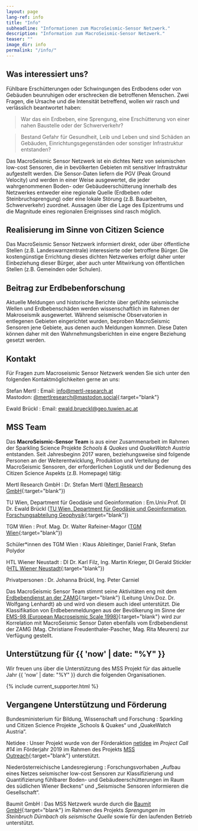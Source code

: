 ```yaml
---
layout: page
lang-ref: info
title: "Info"
subheadline: "Informationen zum MacroSeismic-Sensor Netzwerk."
description: "Information zum MacroSeismic-Sensor Netzwerk."
teaser: ""
image_dir: info
permalink: "/info/"
---
```


## Was interessiert uns?
Fühlbare Erschütterungen oder Schwingungen des Erdbodens oder von Gebäuden beunruhigen oder erschrecken die betroffenen Menschen. Zwei Fragen, die Ursache und die Intensität betreffend, wollen wir rasch und verlässlich beantwortet haben:
> War das ein Erdbeben, eine Sprengung, eine Erschütterung von einer nahen Baustelle oder der Schwerverkehr?

> Bestand Gefahr für Gesundheit, Leib und Leben und sind Schäden an Gebäuden, Einrichtungsgegenständen oder sonstiger Infrastruktur entstanden?

Das MacroSeismic Sensor Netzwerk ist ein dichtes Netz von seismischen low-cost Sensoren, die in bevölkerten Gebieten mit sensitiver Infrastruktur aufgestellt werden. Die Sensor-Daten liefern die PGV (Peak Ground Velocity) und werden in einer Weise ausgewertet, die jeder wahrgenommenen Boden- oder Gebäudeerschütterung innerhalb des Netzwerkes entweder eine regionale Quelle (Erdbeben oder Steinbruchsprengung) oder eine lokale Störung (z.B. Bauarbeiten, Schwerverkehr) zuordnet. Aussagen über die Lage des Epizentrums und die Magnitude eines regionalen Ereignisses sind rasch möglich.

## Realisierung im Sinne von Citizen Science
Das MacroSeismic Sensor Netzwerk informiert direkt, oder über öffentliche Stellen (z.B. Landeswarnzentrale) interessierte oder betroffene Bürger. Die kostengünstige Errichtung dieses dichten Netzwerkes erfolgt daher unter Einbeziehung dieser Bürger, aber auch unter Mitwirkung von öffentlichen Stellen (z.B. Gemeinden oder Schulen).

## Beitrag zur Erdbebenforschung
Aktuelle Meldungen und historische Berichte über gefühlte seismische Wellen und Erdbebenschäden werden wissenschaftlich im Rahmen der Makroseismik ausgewertet. Während seismische Observatorien in entlegenen Gebieten eingerichtet wurden, beproben MacroSeismic Sensoren jene Gebiete, aus denen auch Meldungen kommen. Diese Daten können daher mit den Wahrnehmungsberichten in eine engere Beziehung gesetzt werden.


## Kontakt

Für Fragen zum Macroseismic Sensor Netzwerk wenden Sie sich unter den folgenden Kontaktmöglichkeiten gerne an uns:

Stefan Mertl
: Email: [info@mertl-research.at][8]<br>Mastodon: [@mertlresearch@mastodon.social][9]{:target="blank"}

Ewald Brückl
: Email: [ewald.brueckl@geo.tuwien.ac.at][10]

## MSS Team
Das **MacroSeismic-Sensor Team** is aus einer Zusammenarbeit im Rahmen der Sparkling Science Projekte *Schools & Quakes* und *QuakeWatch Austria* entstanden. Seit Jahresbeginn 2017 waren, beziehungsweise sind folgende Personen an der Weiterentwicklung, Produktion und Verteilung der MacroSeismic Sensoren, der erforderlichen Logistik und der Bedienung des Citizen Science Aspekts (z.B. Homepage) tätig:

Mertl Research GmbH
: Dr. Stefan Mertl ([Mertl Research GmbH][4]{:target="blank"})

TU Wien, Department für Geodäsie und Geoinformation
: Em.Univ.Prof. DI Dr. Ewald Brückl ([TU Wien, Department für Geodäsie und Geoinformation, Forschungsabteilung Geophysik][5]{:target="blank"})

TGM Wien
: Prof. Mag. Dr. Walter Rafeiner-Magor ([TGM Wien][6]{:target="blank"})

Schüler\*innen des TGM Wien
: Klaus Ableitinger, Daniel Frank, Stefan Polydor

HTL Wiener Neustadt
: DI Dr. Karl Filz, Ing. Martin Krieger, DI Gerald Stickler ([HTL Wiener Neustadt][7]{:target="blank"})

Privatpersonen
: Dr. Johanna Brückl, Ing. Peter Carniel

Das MacroSeismic Sensor Team stimmt seine Aktivitäten eng mit dem [Erdbebendienst an der ZAMG][1]{:target="blank"} (Leitung Univ.Doz. Dr. Wolfgang Lenhardt) ab und wird von diesem auch ideel unterstützt. Die Klassifikation von Erdbebenmeldungen aus der Bevölkerung im Sinne der [EMS-98 (European Macroseismic Scale 1998)][2]{:target="blank"} wird zur Korrelation mit MacroSeismic Sensor Daten ebenfalls vom Erdbebendienst der ZAMG (Mag. Christiane Freudenthaler-Pascher, Mag. Rita Meurers) zur Verfügung gestellt.

[1]: https://www.zamg.ac.at/cms/de/geophysik
[2]: https://www.gfz-potsdam.de/en/section/seismic-hazard-and-risk-dynamics/projects/previous-projects/seismic-vulnerability-risk-intensity-scales/ems-98-european-macroseismic-scale-1998/language-versions-of-ems-98/

## Unterstützung für {{ 'now' | date: "%Y" }}

Wir freuen uns über die Unterstützung des MSS Projekt für das aktuelle Jahr {{ 'now' | date: "%Y" }} durch die folgenden Organisationen.

{% include current_supporter.html %}

## Vergangene Unterstützung und Förderung

Bundesministerium für Bildung, Wissenschaft und Forschung
: Sparkling und Citizen Science Projekte „Schools & Quakes“ und „QuakeWatch Austria“.

Netidee
: Unser Projekt wurde von der Förderaktion [netidee][1] im *Project Call #14* im Förderjahr 2019 im Rahmen des Projekts [MSS Outreach][2]{:target="blank"} unterstützt.

Niederösterreichische Landesregierung
: Forschungsvorhaben „Aufbau eines Netzes seismischer low-cost Sensoren zur Klassifizierung und Quantifizierung fühlbarer Boden- und Gebäudeerschütterungen im Raum des südlichen Wiener Beckens“ und „Seismische Sensoren informieren die Gesellschaft“.

Baumit GmbH
: Das MSS Netzwerk wurde durch die [Baumit GmbH][3]{:target="blank"} im Rahmen des Projekts *Sprengungen im Steinbruch Dürnbach als seismische Quelle* sowie für den laufenden Betrieb unterstützt. 



[1]: https://www.netidee.at/
[2]: https://www.netidee.at/mss-outreach
[3]: https://baumit.at/
[4]: https://www.mertl-research.at/
[5]: https://gp.geo.tuwien.ac.at/
[6]: https://www.tgm.ac.at/
[7]: https://www.htlwrn.ac.at/
[8]: mailto:info@mertl-research.at
[9]: https://mastodon.social/@mertlresearch
[10]: mailto:ewald.brueckl@geo.tuwien.ac.at
